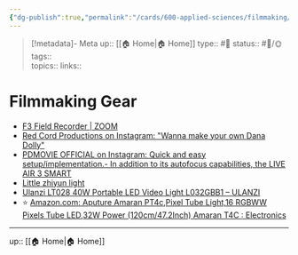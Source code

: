 ```yaml
---
{"dg-publish":true,"permalink":"/cards/600-applied-sciences/filmmaking/filmmaking-gear/"}
---
```


> [!metadata]- Meta
> up:: [[🏠 Home\|🏠 Home]]
> type:: #📝 
> status:: #📝/🌞
> tags::  
> topics:: 
> links::

# Filmmaking Gear

- [F3 Field Recorder | ZOOM](https://zoomcorp.com/en/us/field-recorders/field-recorders/f3/)
- [Red Cord Productions on Instagram: "Wanna make your own Dana Dolly"](https://www.instagram.com/reel/Cs3xgmvP0Ly/?igshid=MzRlODBiNWFlZA==)
- [PDMOVIE OFFICIAL on Instagram: Quick and easy setup/implementation.- In addition to its autofocus capabilities, the LIVE AIR 3 SMART](https://www.instagram.com/reel/Cu0rvX0NnEY/?igshid=NTc4MTIwNjQ2YQ==)
- [Little zhiyun light](https://www.amazon.com/ZHIYUN-85800Lux-2700K-6500K-Control-DynaVort/dp/B0C69H5XMX)
- [Ulanzi LT028 40W Portable LED Video Light L032GBB1 – ULANZI](https://www.ulanzi.com/products/ulanzi-lt028-portable-40w-led-video-light-l032gbb1)
- ⭐️ [Amazon.com: Aputure Amaran PT4c,Pixel Tube Light,16 RGBWW Pixels Tube LED,32W Power (120cm/47.2Inch) Amaran T4C : Electronics](https://a.co/d/iy0NWa9)
---
up:: [[🏠 Home\|🏠 Home]]

